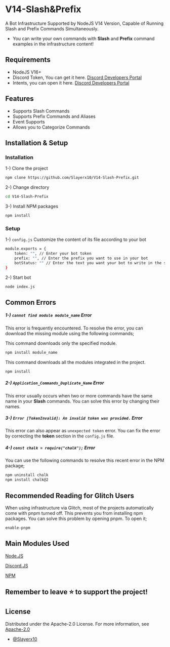 
# V14-Slash&Prefix

A Bot Infrastructure Supported by NodeJS V14 Version, Capable of Running Slash and Prefix Commands Simultaneously.

- You can write your own commands with **Slash** and **Prefix** command examples in the infrastructure content!
## Requirements
- NodeJS V16+
- Discord Token, You can get it here. [Discord Developers Portal](https://discord.com/developers/applications)
- Intents, you can open it here. [Discord Developers Portal](https://discord.com/developers/applications)
## Features

- Supports Slash Commands
- Supports Prefix Commands and Aliases
- Event Supports
- Allows you to Categorize Commands
## Installation & Setup

### Installation
1-) Clone the project
```bash
npm clone https://github.com/Slayerx10/V14-Slash-Prefix.git
```
2-) Change directory
```bash
cd V14-Slash-Prefix
```
3-) Install NPM packages
```bash
npm install
```
### Setup
1-) `config.js` Customize the content of its file according to your bot
```bash
module.exports = {
    token: "", // Enter your bot token
    prefix: "", // Enter the prefix you want to use in your bot
    botStatus: "" // Enter the text you want your bot to write in the status of your bot
}
```
2-) Start bot
```bash
node index.js
```
## Common Errors

##### 1-) `cannot find module module_name` Error

This error is frequently encountered. To resolve the error, you can download the missing module using the following commands;

This command downloads only the specified module.
```bash
npm install module_name
```
This command downloads all the modules integrated in the project.
```bash
npm install
```
##### 2-) `Application_Commands_Duplicate_Name` Error

This error usually occurs when two or more commands have the same name in your **Slash** commands. You can solve this error by changing their names.

##### 3-) `Error [TokenInvalid]: An invalid token was provided.` Error

This error can also appear as `unexpected token` error. You can fix the error by correcting the **token** section in the `config.js` file.

##### 4-) `const chalk = require("chalk");` Error

You can use the following commands to resolve this recent error in the NPM package;
```bash
npm uninstall chalk
npm install chalk@2
```
## Recommended Reading for Glitch Users

When using infrastructure via Glitch, most of the projects automatically come with pnpm turned off. This prevents you from installing npm packages. You can solve this problem by opening pnpm. To open it;
```bash
enable-pnpm
```
## Main Modules Used

[Node.JS](https://nodejs.org/)

[Discord.JS](https://discord.js.org/#/)

[NPM](https://www.npmjs.com)
## Remember to leave ⭐ to support the project!
## License
Distributed under the Apache-2.0 License. For more information, see
[Apache-2.0](https://www.apache.org/licenses/LICENSE-2.0)

- [@Slayerx10](https://github.com/Slayerx10)
